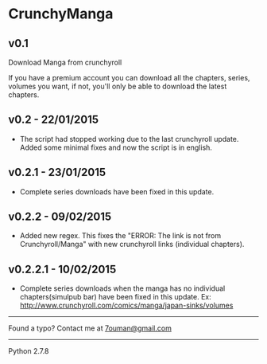 CrunchyManga
============
v0.1
--------------------------------------------------------------
Download Manga from crunchyroll

If you have a premium account you can download all the chapters, series, volumes you want, if not, you'll only be able to download the latest chapters.

v0.2 - 22/01/2015
-------------------------------------------------------

- The script had stopped working due to the last crunchyroll update. Added some minimal fixes and now the script is in english.

v0.2.1 - 23/01/2015
-------------------------------------------------------

- Complete series downloads have been fixed in this update.

v0.2.2 - 09/02/2015
-------------------------------------------------------

- Added new regex. This fixes the "ERROR: The link is not from Crunchyroll/Manga" with new crunchyroll links (individual chapters). 

v0.2.2.1 - 10/02/2015
-------------------------------------------------------

- Complete series downloads when the manga has no individual chapters(simulpub bar) have been fixed in this update. Ex: http://www.crunchyroll.com/comics/manga/japan-sinks/volumes
 

*********************************************
Found a typo? Contact me at 7ouman@gmail.com 
*********************************************
Python 2.7.8
